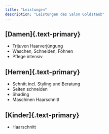 ```yaml
---
title: "Leistungen"
description: "Leistungen des Salon Goldstaub"
---
```


## [Damen]{.text-primary}

- Trijuven Haarverjüngung
- Waschen, Schneiden, Föhnen
- Pflege intensiv

## [Herren]{.text-primary}

- Schnitt incl. Styling und Beratung
- Seiten schneiden
- Shading
- Maschinen Haarschnitt 

## [Kinder]{.text-primary}

- Haarschnitt
